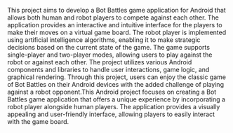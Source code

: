 This project aims to develop a Bot Battles game application for Android that allows both human and robot players to compete against each other. The application provides an interactive and intuitive interface for the players to make their moves on a virtual game board. The robot player is implemented using artificial intelligence algorithms, enabling it to make strategic decisions based on the current state of the game. The game supports single-player and two-player modes, allowing users to play against the robot or against each other. The project utilizes various Android components and libraries to handle user interactions, game logic, and graphical rendering. Through this project, users can enjoy the classic game of Bot Battles on their Android devices with the added challenge of playing against a robot opponent.This Android project focuses on creating a Bot Battles game application that offers a unique experience by incorporating a robot player alongside human players. The application provides a visually appealing and user-friendly interface, allowing players to easily interact with the game board.




